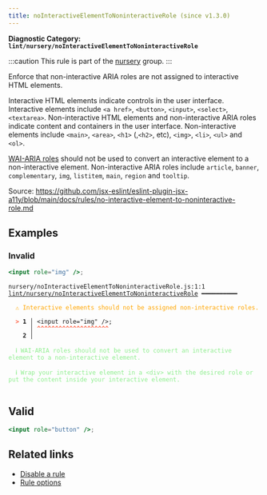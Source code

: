 ```yaml
---
title: noInteractiveElementToNoninteractiveRole (since v1.3.0)
---
```


**Diagnostic Category: `lint/nursery/noInteractiveElementToNoninteractiveRole`**

:::caution
This rule is part of the [nursery](/linter/rules/#nursery) group.
:::

Enforce that non-interactive ARIA roles are not assigned to interactive HTML elements.

Interactive HTML elements indicate controls in the user interface.
Interactive elements include `<a href>`, `<button>`, `<input>`, `<select>`, `<textarea>`.
Non-interactive HTML elements and non-interactive ARIA roles indicate content and containers in the user interface.
Non-interactive elements include `<main>`, `<area>`, `<h1>` (,`<h2>`, etc), `<img>`, `<li>`, `<ul>` and `<ol>`.

[WAI-ARIA roles](https://www.w3.org/TR/wai-aria-1.1/#usage_intro) should not be used to convert an interactive element to a non-interactive element.
Non-interactive ARIA roles include `article`, `banner`, `complementary`, `img`, `listitem`, `main`, `region` and `tooltip`.

Source: https://github.com/jsx-eslint/eslint-plugin-jsx-a11y/blob/main/docs/rules/no-interactive-element-to-noninteractive-role.md

## Examples

### Invalid

```jsx
<input role="img" />;
```

<pre class="language-text"><code class="language-text">nursery/noInteractiveElementToNoninteractiveRole.js:1:1 <a href="https://biomejs.dev/linter/rules/no-interactive-element-to-noninteractive-role">lint/nursery/noInteractiveElementToNoninteractiveRole</a> ━━━━━━━━━━

<strong><span style="color: Orange;">  </span></strong><strong><span style="color: Orange;">⚠</span></strong> <span style="color: Orange;">Interactive elements should not be assigned non-interactive roles.</span>
  
<strong><span style="color: Tomato;">  </span></strong><strong><span style="color: Tomato;">&gt;</span></strong> <strong>1 │ </strong>&lt;input role=&quot;img&quot; /&gt;;
   <strong>   │ </strong><strong><span style="color: Tomato;">^</span></strong><strong><span style="color: Tomato;">^</span></strong><strong><span style="color: Tomato;">^</span></strong><strong><span style="color: Tomato;">^</span></strong><strong><span style="color: Tomato;">^</span></strong><strong><span style="color: Tomato;">^</span></strong><strong><span style="color: Tomato;">^</span></strong><strong><span style="color: Tomato;">^</span></strong><strong><span style="color: Tomato;">^</span></strong><strong><span style="color: Tomato;">^</span></strong><strong><span style="color: Tomato;">^</span></strong><strong><span style="color: Tomato;">^</span></strong><strong><span style="color: Tomato;">^</span></strong><strong><span style="color: Tomato;">^</span></strong><strong><span style="color: Tomato;">^</span></strong><strong><span style="color: Tomato;">^</span></strong><strong><span style="color: Tomato;">^</span></strong><strong><span style="color: Tomato;">^</span></strong><strong><span style="color: Tomato;">^</span></strong><strong><span style="color: Tomato;">^</span></strong>
    <strong>2 │ </strong>
  
<strong><span style="color: lightgreen;">  </span></strong><strong><span style="color: lightgreen;">ℹ</span></strong> <span style="color: lightgreen;">WAI-ARIA roles should not be used to convert an interactive element to a non-interactive element.</span>
  
<strong><span style="color: lightgreen;">  </span></strong><strong><span style="color: lightgreen;">ℹ</span></strong> <span style="color: lightgreen;">Wrap your interactive element in a &lt;div&gt; with the desired role or put the content inside your interactive element.</span>
  
</code></pre>

## Valid

```jsx
<input role="button" />;
```

## Related links

- [Disable a rule](/linter/#disable-a-lint-rule)
- [Rule options](/linter/#rule-options)
